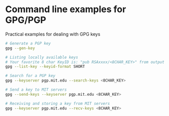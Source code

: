 # Command line examples for GPG/PGP
Practical examples for dealing with GPG keys

```sh
# Generate a PGP key
gpg --gen-key

# Listing locally available keys
# Your favorite 8 char KeyID is: "pub RSAxxxx/<8CHAR_KEY>" from output
gpg --list-key --keyid-format SHORT

# Search for a PGP key
gpg --keyserver pgp.mit.edu --search-keys <8CHAR_KEY>

# Send a key to MIT servers
gpg --send-keys --keyserver pgp.mit.edu <8CHAR_KEY>

# Receiving and storing a key from MIT servers
gpg --keyserver pgp.mit.edu --recv-keys <8CHAR_KEY>

```
